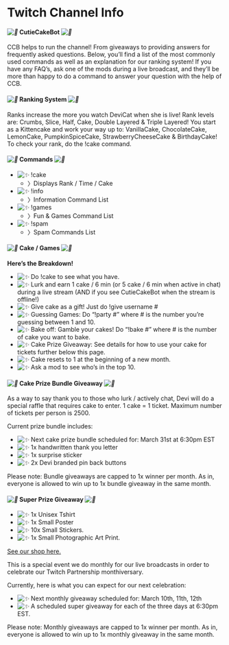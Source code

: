 # Twitch Channel Info

#### *![💜](https://s.w.org/images/core/emoji/2.2.1/svg/1f49c.svg)* CutieCakeBot *![💜](https://s.w.org/images/core/emoji/2.2.1/svg/1f49c.svg)*

CCB helps to run the channel! From giveaways to providing answers for
frequently asked questions. Below, you’ll find a list of the most commonly
used commands as well as an explanation for our ranking system! If you have
any FAQ’s, ask one of the mods during a live broadcast, and they’ll be more
than happy to do a command to answer your question with the help of CCB.

#### *![💜](https://s.w.org/images/core/emoji/2.2.1/svg/1f49c.svg)* Ranking System *![💜](https://s.w.org/images/core/emoji/2.2.1/svg/1f49c.svg)*

Ranks increase the more you watch DeviCat when she is live! Rank levels are:
Crumbs, Slice, Half, Cake, Double Layered & Triple Layered! You start as a
Kittencake and work your way up to: VanillaCake, ChocolateCake, LemonCake,
PumpkinSpiceCake, StrawberryCheeseCake & BirthdayCake! To check your rank,
do the !cake command.

#### *![💜](https://s.w.org/images/core/emoji/2.2.1/svg/1f49c.svg)* Commands *![💜](https://s.w.org/images/core/emoji/2.2.1/svg/1f49c.svg)*
* *![✨](https://s.w.org/images/core/emoji/2.2.1/svg/2728.svg)* !cake
  - 〉Displays Rank / Time / Cake
* *![✨](https://s.w.org/images/core/emoji/2.2.1/svg/2728.svg)* !info
  - 〉Information Command List
* *![✨](https://s.w.org/images/core/emoji/2.2.1/svg/2728.svg)* !games
  - 〉Fun & Games Command List
* *![✨](https://s.w.org/images/core/emoji/2.2.1/svg/2728.svg)* !spam
  - 〉Spam Commands List

#### *![💜](https://s.w.org/images/core/emoji/2.2.1/svg/1f49c.svg)* Cake / Games *![💜](https://s.w.org/images/core/emoji/2.2.1/svg/1f49c.svg)*
**Here’s the Breakdown!**

* *![✨](https://s.w.org/images/core/emoji/2.2.1/svg/2728.svg)*
  Do !cake to see what you have.
* *![✨](https://s.w.org/images/core/emoji/2.2.1/svg/2728.svg)*
  Lurk and earn 1 cake / 6 min (or 5 cake / 6 min when active in chat) during
  a live stream (AND if you see CutieCakeBot when the stream is offline!)
* *![✨](https://s.w.org/images/core/emoji/2.2.1/svg/2728.svg)*
  Give cake as a gift! Just do !give username #
* *![✨](https://s.w.org/images/core/emoji/2.2.1/svg/2728.svg)*
  Guessing Games: Do “!party #” where # is the number you’re guessing
  between 1 and 10.
* *![✨](https://s.w.org/images/core/emoji/2.2.1/svg/2728.svg)*
  Bake off: Gamble your cakes! Do “!bake #” where # is the number of cake
  you want to bake.
* *![✨](https://s.w.org/images/core/emoji/2.2.1/svg/2728.svg)*
  Cake Prize Giveaway: See details for how to use your cake for tickets
  further below this page.
* *![✨](https://s.w.org/images/core/emoji/2.2.1/svg/2728.svg)*
  Cake resets to 1 at the beginning of a new month.
* *![✨](https://s.w.org/images/core/emoji/2.2.1/svg/2728.svg)*
  Ask a mod to see who’s in the top 10.

#### *![💜](https://s.w.org/images/core/emoji/2.2.1/svg/1f49c.svg)* Cake Prize Bundle Giveaway *![💜](https://s.w.org/images/core/emoji/2.2.1/svg/1f49c.svg)*
As a way to say thank you to those who lurk / actively chat, Devi will do a
special raffle that requires cake to enter. 1 cake = 1 ticket. Maximum number
of tickets per person is 2500.

Current prize bundle includes:

* *![✨](https://s.w.org/images/core/emoji/2.2.1/svg/2728.svg)* Next cake prize bundle scheduled for: March 31st at 6:30pm EST
* *![✨](https://s.w.org/images/core/emoji/2.2.1/svg/2728.svg)* 1x handwritten thank you letter
* *![✨](https://s.w.org/images/core/emoji/2.2.1/svg/2728.svg)* 1x surprise sticker
* *![✨](https://s.w.org/images/core/emoji/2.2.1/svg/2728.svg)* 2x Devi branded pin back buttons

Please note: Bundle giveaways are capped to 1x winner per month. As in, everyone
is allowed to win up to 1x bundle giveaway in the same month.


#### *![💜](https://s.w.org/images/core/emoji/2.2.1/svg/1f49c.svg)* Super Prize Giveaway *![💜](https://s.w.org/images/core/emoji/2.2.1/svg/1f49c.svg)*

* *![✨](https://s.w.org/images/core/emoji/2.2.1/svg/2728.svg)* 1x Unisex Tshirt
* *![✨](https://s.w.org/images/core/emoji/2.2.1/svg/2728.svg)* 1x Small Poster
* *![✨](https://s.w.org/images/core/emoji/2.2.1/svg/2728.svg)* 10x Small Stickers.
* *![✨](https://s.w.org/images/core/emoji/2.2.1/svg/2728.svg)* 1x Small Photographic Art Print.

[See our shop here.](https://www.redbubble.com/people/devicatoutlet/shop/)

This is a special event we do monthly for our live broadcasts in order to
celebrate our Twitch Partnership monthiversary. 

Currently, here is what you can expect for our next celebration:

* *![✨](https://s.w.org/images/core/emoji/2.2.1/svg/2728.svg)* Next monthly giveaway scheduled for: March 10th, 11th, 12th
* *![✨](https://s.w.org/images/core/emoji/2.2.1/svg/2728.svg)* A scheduled super giveaway for each of the three days at 6:30pm EST.


Please note: Monthly giveaways are capped to 1x winner per month. As in, everyone
is allowed to win up to 1x monthly giveaway in the same month.
